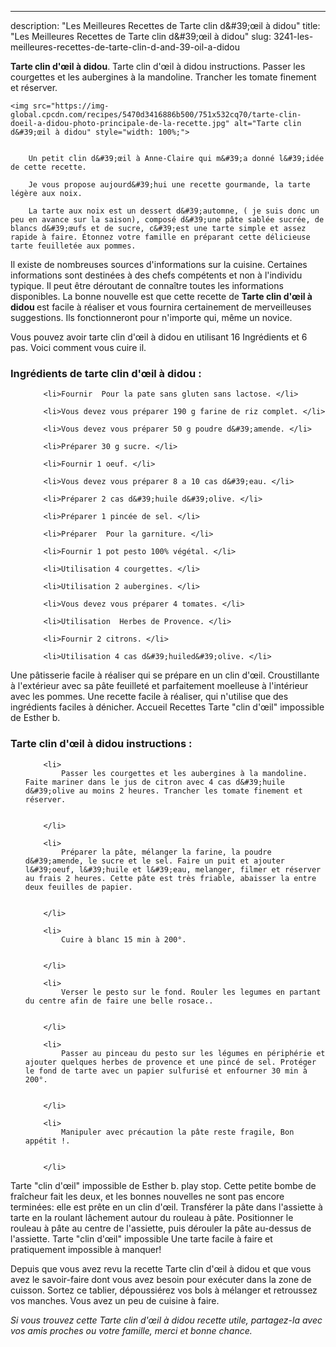 ---
description: "Les Meilleures Recettes de Tarte clin d&amp;#39;œil à didou"
title: "Les Meilleures Recettes de Tarte clin d&amp;#39;œil à didou"
slug: 3241-les-meilleures-recettes-de-tarte-clin-d-and-39-oil-a-didou

<p>
	<strong>Tarte clin d&#39;œil à didou</strong>. 
	Tarte clin d&#39;œil à didou instructions. Passer les courgettes et les aubergines à la mandoline. Trancher les tomate finement et réserver.
</p>
<p>
	
	<img src="https://img-global.cpcdn.com/recipes/5470d3416886b500/751x532cq70/tarte-clin-doeil-a-didou-photo-principale-de-la-recette.jpg" alt="Tarte clin d&#39;œil à didou" style="width: 100%;">
	
	
		Un petit clin d&#39;œil à Anne-Claire qui m&#39;a donné l&#39;idée de cette recette.
	
		Je vous propose aujourd&#39;hui une recette gourmande, la tarte légère aux noix.
	
		La tarte aux noix est un dessert d&#39;automne, ( je suis donc un peu en avance sur la saison), composé d&#39;une pâte sablée sucrée, de blancs d&#39;œufs et de sucre, c&#39;est une tarte simple et assez rapide à faire. Étonnez votre famille en préparant cette délicieuse tarte feuilletée aux pommes.
	
</p>

Il existe de nombreuses sources d'informations sur la cuisine. Certaines informations sont destinées à des chefs compétents et non à l'individu typique. Il peut être déroutant de connaître toutes les informations disponibles. La bonne nouvelle est que cette recette de <strong> Tarte clin d&#39;œil à didou </strong> est facile à réaliser et vous fournira certainement de merveilleuses suggestions. Ils fonctionneront pour n'importe qui, même un novice.

<!--inarticleads1-->

Vous pouvez avoir tarte clin d&#39;œil à didou en utilisant 16 Ingrédients et 6 pas. Voici comment vous cuire il.

<h3>Ingrédients de tarte clin d&#39;œil à didou :</h3>

<ol>
	
		<li>Fournir  Pour la pate sans gluten sans lactose. </li>
	
		<li>Vous devez vous préparer 190 g farine de riz complet. </li>
	
		<li>Vous devez vous préparer 50 g poudre d&#39;amende. </li>
	
		<li>Préparer 30 g sucre. </li>
	
		<li>Fournir 1 oeuf. </li>
	
		<li>Vous devez vous préparer 8 a 10 cas d&#39;eau. </li>
	
		<li>Préparer 2 cas d&#39;huile d&#39;olive. </li>
	
		<li>Préparer 1 pincée de sel. </li>
	
		<li>Préparer  Pour la garniture. </li>
	
		<li>Fournir 1 pot pesto 100% végétal. </li>
	
		<li>Utilisation 4 courgettes. </li>
	
		<li>Utilisation 2 aubergines. </li>
	
		<li>Vous devez vous préparer 4 tomates. </li>
	
		<li>Utilisation  Herbes de Provence. </li>
	
		<li>Fournir 2 citrons. </li>
	
		<li>Utilisation 4 cas d&#39;huiled&#39;olive. </li>
	
</ol>

Une pâtisserie facile à réaliser qui se prépare en un clin d&#39;œil. Croustillante à l&#39;extérieur avec sa pâte feuilleté et parfaitement moelleuse à l&#39;intérieur avec les pommes. Une recette facile à réaliser, qui n&#39;utilise que des ingrédients faciles à dénicher. Accueil Recettes Tarte &#34;clin d&#39;œil&#34; impossible de Esther b. 

<!--inarticleads2-->

<h3>Tarte clin d&#39;œil à didou instructions :</h3>

<ol>
	
		<li>
			Passer les courgettes et les aubergines à la mandoline. Faite mariner dans le jus de citron avec 4 cas d&#39;huile d&#39;olive au moins 2 heures. Trancher les tomate finement et réserver.
			
			
		</li>
	
		<li>
			Préparer la pâte, mélanger la farine, la poudre d&#39;amende, le sucre et le sel. Faire un puit et ajouter l&#39;oeuf, l&#39;huile et l&#39;eau, melanger, filmer et réserver au frais 2 heures. Cette pâte est très friable, abaisser la entre deux feuilles de papier.
			
			
		</li>
	
		<li>
			Cuire à blanc 15 min à 200°.
			
			
		</li>
	
		<li>
			Verser le pesto sur le fond. Rouler les legumes en partant du centre afin de faire une belle rosace..
			
			
		</li>
	
		<li>
			Passer au pinceau du pesto sur les légumes en périphérie et ajouter quelques herbes de provence et une pincé de sel. Protéger le fond de tarte avec un papier sulfurisé et enfourner 30 min à 200°.
			
			
		</li>
	
		<li>
			Manipuler avec précaution la pâte reste fragile, Bon appétit !.
			
			
		</li>
	
</ol>

Tarte &#34;clin d&#39;œil&#34; impossible de Esther b. play stop. Cette petite bombe de fraîcheur fait les deux, et les bonnes nouvelles ne sont pas encore terminées: elle est prête en un clin d&#39;œil. Transférer la pâte dans l&#39;assiette à tarte en la roulant lâchement autour du rouleau à pâte. Positionner le rouleau à pâte au centre de l&#39;assiette, puis dérouler la pâte au-dessus de l&#39;assiette. Tarte &#34;clin d&#39;œil&#34; impossible Une tarte facile à faire et pratiquement impossible à manquer! 

<!--inarticleads1-->

<p>
Depuis que vous avez revu la recette Tarte clin d&#39;œil à didou et que vous avez le savoir-faire dont vous avez besoin pour exécuter dans la zone de cuisson. Sortez ce tablier, dépoussiérez vos bols à mélanger et retroussez vos manches. Vous avez un peu de cuisine à faire.
</p>

<p>
<i>Si vous trouvez cette Tarte clin d&#39;œil à didou recette utile, partagez-la avec vos amis proches ou votre famille, merci et bonne chance.</i>
</p>
